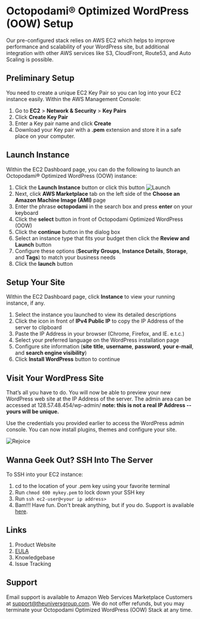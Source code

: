 # Octopodami&reg; Optimized WordPress (OOW) Setup

Our pre-configured stack relies on AWS EC2 which helps to improve performance and scalability of your WordPress site, but additional integration with other AWS services like S3, CloudFront, Route53, and Auto Scaling is possible.

## Preliminary Setup

You need to create a unique EC2 Key Pair so you can log into your EC2 instance easily. Within the AWS Management Console:

1. Go to **EC2** > **Network & Security** > **Key Pairs**
2. Click **Create Key Pair**
3. Enter a Key pair name and click **Create**
4. Download your Key pair with a **.pem** extension and store it in a safe place on your computer.

## Launch Instance

Within the EC2 Dashboard page, you can do the following to launch an Octopodami&reg; Optimized WordPress (OOW) instance:

1. Click the **Launch Instance** button or click this button ![Launch](./images/launch-stack?raw=true "Launch")
2. Next, click **AWS Marketplace** tab on the left side of the **Choose an Amazon Machine Image (AMI)** page
3. Enter the phrase **octopodami** in the search box and press **enter** on your keyboard
4. Click the **select** button in front of Octopodami Optimized WordPress (OOW)
5. Click the **continue** button in the dialog box
6. Select an instance type that fits your budget then click the **Review and Launch** button
7. Configure these options (**Security Groups**, **Instance Details**, **Storage**, and **Tags**) to match your business needs
8. Click the **launch** button

## Setup Your Site

Within the EC2 Dashboard page, click **Instance** to view your running instance, if any.

1. Select the instance you launched to view its detailed descriptions
2. Click the icon in front of **IPv4 Public IP** to copy the IP Address of the server to clipboard
3. Paste the IP Address in your browser (Chrome, Firefox, and IE. e.t.c.)
4. Select your preferred language on the WordPress installation page
5. Configure site information (**site** **title**, **username**, **password**, **your e-mail**, and **search engine visibility**)
6. Click **Install WordPress** button to continue

## Visit Your WordPress Site

That’s all you have to do. You will now be able to preview your new WordPress web site at the IP Address of the server. The admin area can be accessed at 128.57.48.454/wp-admin/ **note: this is not a real IP Address -- yours will be unique.**

Use the credentials you provided earlier to access the WordPress admin console. You can now install plugins, themes and configure your site.

![Rejoice](https://media.giphy.com/media/26xBFFYvGNMfPo9QQ/giphy.gif?raw=true "Rejoice")

## Wanna Geek Out? SSH Into The Server

To SSH into your EC2 instance:

1. cd to the location of your .pem key using your favorite terminal
2. Run ```chmod 600 mykey.pem``` to lock down your SSH key
3. Run ```ssh ec2-user@<your ip address>```
4. Bam!!! Have fun. Don't break anything, but if you do. Support is available [here](https://www.theuniversgroup.com).

## Links

1. Product Website
2. [EULA](https://s3.amazonaws.com/tug-public-documents/octopodamiEULA.txt)
3. Knowledgebase
4. Issue Tracking

## Support

Email support is available to Amazon Web Services Marketplace Customers at [support@theuniversgroup.com](mailto:support@theuniversgroup.com). We do not offer refunds, but you may terminate your Octopodami Optimized WordPress (OOW) Stack at any time.
